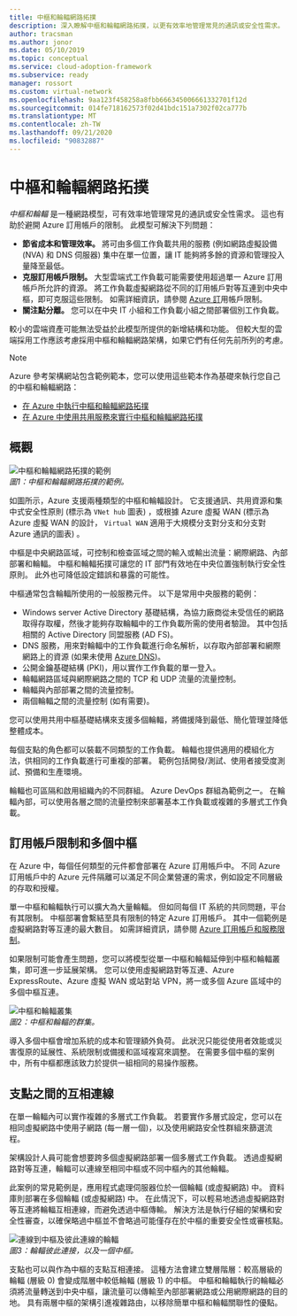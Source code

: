 ```yaml
---
title: 中樞和輪輻網路拓撲
description: 深入瞭解中樞和輪輻網路拓撲，以更有效率地管理常見的通訊或安全性需求。
author: tracsman
ms.author: jonor
ms.date: 05/10/2019
ms.topic: conceptual
ms.service: cloud-adoption-framework
ms.subservice: ready
manager: rossort
ms.custom: virtual-network
ms.openlocfilehash: 9aa123f458258a8fbb666345006661332701f12d
ms.sourcegitcommit: 014fe718162573f02d41bdc151a7302f02ca777b
ms.translationtype: MT
ms.contentlocale: zh-TW
ms.lasthandoff: 09/21/2020
ms.locfileid: "90832887"
---
```

# <a name="hub-and-spoke-network-topology"></a>中樞和輪輻網路拓撲

_中樞和輪輻_ 是一種網路模型，可有效率地管理常見的通訊或安全性需求。 這也有助於避開 Azure 訂用帳戶的限制。 此模型可解決下列問題：

- **節省成本和管理效率。** 將可由多個工作負載共用的服務 (例如網路虛擬設備 (NVA) 和 DNS 伺服器) 集中在單一位置，讓 IT 能夠將多餘的資源和管理投入量降至最低。
- **克服訂用帳戶限制。** 大型雲端式工作負載可能需要使用超過單一 Azure 訂用帳戶所允許的資源。 將工作負載虛擬網路從不同的訂用帳戶對等互連到中央中樞，即可克服這些限制。 如需詳細資訊，請參閱 [Azure 訂](/azure/azure-resource-manager/management/azure-subscription-service-limits)用帳戶限制。
- **關注點分離。** 您可以在中央 IT 小組和工作負載小組之間部署個別工作負載。

較小的雲端資產可能無法受益於此模型所提供的新增結構和功能。 但較大型的雲端採用工作應該考慮採用中樞和輪輻網路架構，如果它們有任何先前所列的考慮。

> [!NOTE]
> Azure 參考架構網站包含範例範本，您可以使用這些範本作為基礎來執行您自己的中樞和輪輻網路：
>
> - [在 Azure 中執行中樞和輪輻網路拓撲](/azure/architecture/reference-architectures/hybrid-networking/hub-spoke)
> - [在 Azure 中使用共用服務來實行中樞和輪輻網路拓撲](/azure/architecture/reference-architectures/hybrid-networking/shared-services)

## <a name="overview"></a>概觀

![中樞和輪輻網路拓撲的範例](../../_images/azure-best-practices/network-hub-spoke-high-level.png)  
_圖1：中樞和輪輻網路拓撲的範例。_

如圖所示，Azure 支援兩種類型的中樞和輪輻設計。 它支援通訊、共用資源和集中式安全性原則 (標示為 `VNet hub` 圖表) ，或根據 Azure 虛擬 WAN (標示為 Azure 虛擬 WAN 的設計， `Virtual WAN` 適用于大規模分支對分支和分支對 Azure 通訊的圖表) 。

中樞是中央網路區域，可控制和檢查區域之間的輸入或輸出流量：網際網路、內部部署和輪輻。 中樞和輪輻拓撲可讓您的 IT 部門有效地在中央位置強制執行安全性原則。 此外也可降低設定錯誤和暴露的可能性。

中樞通常包含輪輻所使用的一般服務元件。 以下是常用中央服務的範例：

- Windows server Active Directory 基礎結構，為協力廠商從未受信任的網路取得存取權，然後才能夠存取輪輻中的工作負載所需的使用者驗證。 其中包括相關的 Active Directory 同盟服務 (AD FS)。
- DNS 服務，用來對輪輻中的工作負載進行命名解析，以存取內部部署和網際網路上的資源 (如果未使用 [Azure DNS](/azure/dns/dns-overview))。
- 公開金鑰基礎結構 (PKI)，用以實作工作負載的單一登入。
- 輪輻網路區域與網際網路之間的 TCP 和 UDP 流量的流量控制。
- 輪輻與內部部署之間的流量控制。
- 兩個輪輻之間的流量控制 (如有需要)。

您可以使用共用中樞基礎結構來支援多個輪輻，將備援降到最低、簡化管理並降低整體成本。

每個支點的角色都可以裝載不同類型的工作負載。 輪輻也提供適用的模組化方法，供相同的工作負載進行可重複的部署。 範例包括開發/測試、使用者接受度測試、預備和生產環境。

輪輻也可區隔和啟用組織內的不同群組。 Azure DevOps 群組為範例之一。 在輪輻內部，可以使用各層之間的流量控制來部署基本工作負載或複雜的多層式工作負載。

## <a name="subscription-limits-and-multiple-hubs"></a>訂用帳戶限制和多個中樞

在 Azure 中，每個任何類型的元件都會部署在 Azure 訂用帳戶中。 不同 Azure 訂用帳戶中的 Azure 元件隔離可以滿足不同企業營運的需求，例如設定不同層級的存取和授權。

單一中樞和輪輻執行可以擴大為大量輪輻。 但如同每個 IT 系統的共同問題，平台有其限制。 中樞部署會繫結至具有限制的特定 Azure 訂用帳戶。 其中一個範例是虛擬網路對等互連的最大數目。 如需詳細資訊，請參閱 [Azure 訂用帳戶和服務限制](/azure/azure-resource-manager/management/azure-subscription-service-limits)。

如果限制可能會產生問題，您可以將模型從單一中樞和輪輻延伸到中樞和輪輻叢集，即可進一步延展架構。 您可以使用虛擬網路對等互連、Azure ExpressRoute、Azure 虛擬 WAN 或站對站 VPN，將一或多個 Azure 區域中的多個中樞互連。

![中樞和輪輻叢集](../../_images/azure-best-practices/network-hub-spokes-cluster.png)  
_圖2：中樞和輪輻的群集。_

導入多個中樞會增加系統的成本和管理額外負荷。 此狀況只能從使用者效能或災害復原的延展性、系統限制或備援和區域複寫來調整。 在需要多個中樞的案例中，所有中樞都應該致力於提供一組相同的易操作服務。

## <a name="interconnection-between-spokes"></a>支點之間的互相連線

在單一輪輻內可以實作複雜的多層式工作負載。 若要實作多層式設定，您可以在相同虛擬網路中使用子網路 (每一層一個)，以及使用網路安全性群組來篩選流程。

架構設計人員可能會想要跨多個虛擬網路部署一個多層式工作負載。 透過虛擬網路對等互連，輪輻可以連線至相同中樞或不同中樞內的其他輪輻。

此案例的常見範例是，應用程式處理伺服器位於一個輪輻 (或虛擬網路) 中。 資料庫則部署在多個輪輻 (或虛擬網路) 中。 在此情況下，可以輕易地透過虛擬網路對等互連將輪輻互相連線，而避免透過中樞傳輸。 解決方法是執行仔細的架構和安全性審查，以確保略過中樞並不會略過可能僅存在於中樞的重要安全性或審核點。

![連線到中樞及彼此連線的輪輻](../../_images/azure-best-practices/network-spoke-to-spoke.png)  
_圖3：輪輻彼此連接，以及一個中樞。_

支點也可以與作為中樞的支點互相連接。 這種方法會建立雙層階層：較高層級的輪輻 (層級 0) 會變成階層中較低輪輻 (層級 1) 的中樞。 中樞和輪輻執行的輪輻必須將流量轉送到中央中樞，讓流量可以傳輸至內部部署網路或公用網際網路的目的地。 具有兩層中樞的架構引進複雜路由，以移除簡單中樞和輪輻關聯性的優點。
